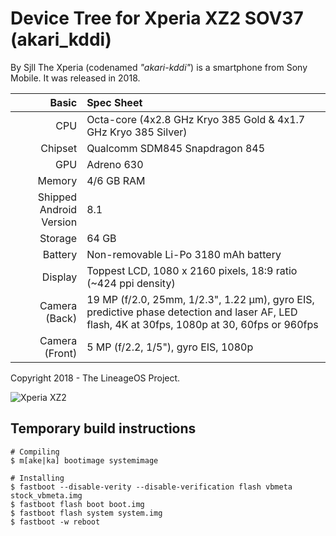 # Device Tree for Xperia XZ2 SOV37 (akari_kddi)
 By Sjll
The Xperia (codenamed _"akari-kddi"_) is a smartphone from Sony Mobile.
It was released in 2018.

| Basic                   | Spec Sheet                                                                                                                     |
| -----------------------:|:------------------------------------------------------------------------------------------------------------------------------ |
| CPU                     | Octa-core (4x2.8 GHz Kryo 385 Gold & 4x1.7 GHz Kryo 385 Silver)                                                                |
| Chipset                 | Qualcomm SDM845 Snapdragon 845                                                                                                 |
| GPU                     | Adreno 630                                                                                                                     |
| Memory                  | 4/6 GB RAM                                                                                                                     |
| Shipped Android Version | 8.1                                                                                                                            |
| Storage                 | 64 GB                                                                                                                  |
| Battery                 | Non-removable Li-Po 3180 mAh battery                                                                                           |
| Display                 | Toppest LCD, 1080 x 2160 pixels, 18:9 ratio (~424 ppi density)                                                                |
| Camera (Back)           | 19 MP (f/2.0, 25mm, 1/2.3", 1.22 µm), gyro EIS, predictive phase detection and laser AF, LED flash, 4K at 30fps, 1080p at 30, 60fps or 960fps |
| Camera (Front)          | 5 MP (f/2.2, 1/5"), gyro EIS, 1080p                                                                    |

Copyright 2018 - The LineageOS Project.

![Xperia XZ2](https://images-na.ssl-images-amazon.com/images/I/71nC8hZVTIL._SL1500_.jpg "Xperia XZ2")


## Temporary build instructions

```
# Compiling
$ m[ake|ka] bootimage systemimage

# Installing
$ fastboot --disable-verity --disable-verification flash vbmeta stock_vbmeta.img
$ fastboot flash boot boot.img
$ fastboot flash system system.img
$ fastboot -w reboot
```


